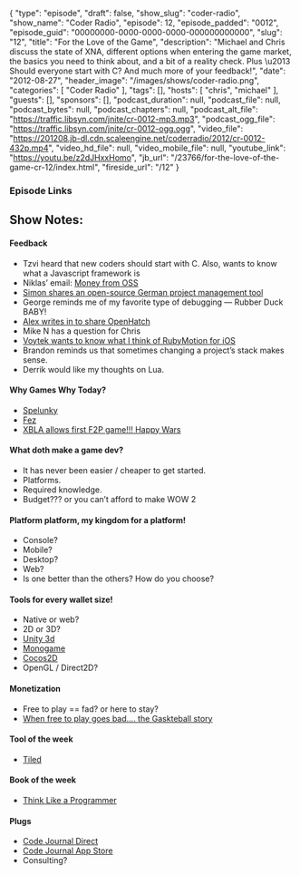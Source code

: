 {
  "type": "episode",
  "draft": false,
  "show_slug": "coder-radio",
  "show_name": "Coder Radio",
  "episode": 12,
  "episode_padded": "0012",
  "episode_guid": "00000000-0000-0000-0000-000000000000",
  "slug": "12",
  "title": "For the Love of the Game",
  "description": "Michael and Chris discuss the state of XNA, different options when entering the game market, the basics you need to think about, and a bit of a reality check. Plus \u2013 Should everyone start with C? And much more of your feedback!",
  "date": "2012-08-27",
  "header_image": "/images/shows/coder-radio.png",
  "categories": [
    "Coder Radio"
  ],
  "tags": [],
  "hosts": [
    "chris",
    "michael"
  ],
  "guests": [],
  "sponsors": [],
  "podcast_duration": null,
  "podcast_file": null,
  "podcast_bytes": null,
  "podcast_chapters": null,
  "podcast_alt_file": "https://traffic.libsyn.com/jnite/cr-0012-mp3.mp3",
  "podcast_ogg_file": "https://traffic.libsyn.com/jnite/cr-0012-ogg.ogg",
  "video_file": "https://201208.jb-dl.cdn.scaleengine.net/coderradio/2012/cr-0012-432p.mp4",
  "video_hd_file": null,
  "video_mobile_file": null,
  "youtube_link": "https://youtu.be/z2dJHxxHomo",
  "jb_url": "/23766/for-the-love-of-the-game-cr-12/index.html",
  "fireside_url": "/12"
}


### Episode Links

## Show Notes:

#### Feedback

  * Tzvi heard that new coders should start with C. Also, wants to know what a Javascript framework is
  * Niklas’ email: [Money from OSS](http://slexy.org/view/s20IeUJunM/index.html)
  * [Simon shares an open-source German project management tool](https://github.com/arago/rike/index.html)
  * George reminds me of my favorite type of debugging — Rubber Duck BABY!
  * [Alex writes in to share OpenHatch](http://openhatch.org/index.html)
  * Mike N has a question for Chris
  * [Voytek wants to know what I think of RubyMotion for iOS](http://www.rubymotion.com/index.html)
  * Brandon reminds us that sometimes changing a project’s stack makes sense. 
  * Derrik would like my thoughts on Lua.

#### Why Games Why Today?

  * [Spelunky](http://spelunkyworld.com/index.html)
  * [Fez](http://marketplace.xbox.com/en-US/Product/Fez/66acd000-77fe-1000-9115-d802584109c0/index.html)
  * [XBLA allows first F2P game!!! Happy Wars](http://www.happywars.net/index.html)

#### What doth make a game dev?

  * It has never been easier / cheaper to get started. 
  * Platforms.
  * Required knowledge. 
  * Budget??? or you can’t afford to make WOW 2

#### Platform platform, my kingdom for a platform!

  * Console?
  * Mobile?
  * Desktop?
  * Web?
  * Is one better than the others? How do you choose?

#### Tools for every wallet size!

  * Native or web?
  * 2D or 3D?
  * [Unity 3d](http://unity3d.com/index.html)
  * [Monogame](https://github.com/mono/MonoGame/index.html)
  * [Cocos2D](http://www.cocos2d-iphone.org/index.html)
  * OpenGL / Direct2D?

#### Monetization

  * Free to play == fad? or here to stay?
  * [When free to play goes bad…. the Gaskteball story](http://penny-arcade.com/report/editorial-article/going-broke-with-success-how-an-app-with-200000-downloads-led-to-devel/index.html)

#### Tool of the week

  * [Tiled](http://www.mapeditor.org/index.html)

#### Book of the week

  * [Think Like a Programmer](http://www.amazon.com/Think-Like-Programmer-Introduction-Creative/dp/1593274246/ref%3dsr_1_1803d.html?s=books&ie=UTF8&qid=1346080783&sr=1-1&keywords=think+like+a+programmer\\%22)

#### Plugs

  * [Code Journal Direct](http://codejournalapp.com/index.html)
  * [Code Journal App Store](http://itunes.apple.com/us/app/code-journal/id5404872018027.html?mt=12\\%22)
  * Consulting?


